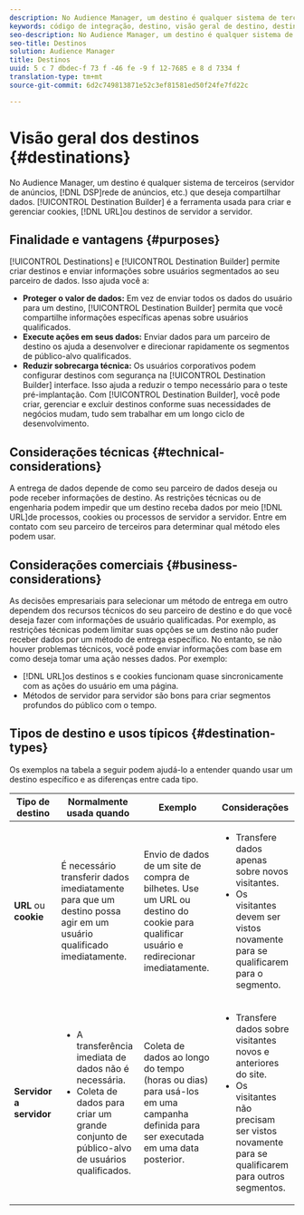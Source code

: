 ```yaml
---
description: No Audience Manager, um destino é qualquer sistema de terceiros (servidor de anúncios, DSP, rede de anúncios etc.) que deseja compartilhar dados. Construtor de destinos é a ferramenta usada para criar e gerenciar cookies, URL ou destinos de servidor a servidor.
keywords: código de integração, destino, visão geral de destino, destino, destino, destino, destino, destino, destino, destino, destino, destino, destino, destino
seo-description: No Audience Manager, um destino é qualquer sistema de terceiros (servidor de anúncios, DSP, rede de anúncios etc.) que deseja compartilhar dados. Construtor de destinos é a ferramenta usada para criar e gerenciar cookies, URL ou destinos de servidor a servidor.
seo-title: Destinos
solution: Audience Manager
title: Destinos
uuid: 5 c 7 dbdec-f 73 f -46 fe -9 f 12-7685 e 8 d 7334 f
translation-type: tm+mt
source-git-commit: 6d2c749813871e52c3ef81581ed50f24fe7fd22c

---
```



# Visão geral dos destinos {#destinations}

No Audience Manager, um destino é qualquer sistema de terceiros (servidor de anúncios, [!DNL DSP]rede de anúncios, etc.) que deseja compartilhar dados. [!UICONTROL Destination Builder] é a ferramenta usada para criar e gerenciar cookies, [!DNL URL]ou destinos de servidor a servidor.

## Finalidade e vantagens {#purposes}

<!-- c_destinations.xml -->

[!UICONTROL Destinations] e [!UICONTROL Destination Builder] permite criar destinos e enviar informações sobre usuários segmentados ao seu parceiro de dados. Isso ajuda você a:

* **Proteger o valor de dados:** Em vez de enviar todos os dados do usuário para um destino, [!UICONTROL Destination Builder] permita que você compartilhe informações específicas apenas sobre usuários qualificados.
* **Execute ações em seus dados:** Enviar dados para um parceiro de destino os ajuda a desenvolver e direcionar rapidamente os segmentos de público-alvo qualificados.
* **Reduzir sobrecarga técnica:** Os usuários corporativos podem configurar destinos com segurança na [!UICONTROL Destination Builder] interface. Isso ajuda a reduzir o tempo necessário para o teste pré-implantação. Com [!UICONTROL Destination Builder], você pode criar, gerenciar e excluir destinos conforme suas necessidades de negócios mudam, tudo sem trabalhar em um longo ciclo de desenvolvimento.

## Considerações técnicas {#technical-considerations}

<!-- destination-delivery-methods.xml -->

A entrega de dados depende de como seu parceiro de dados deseja ou pode receber informações de destino. As restrições técnicas ou de engenharia podem impedir que um destino receba dados por meio [!DNL URL]de processos, cookies ou processos de servidor a servidor. Entre em contato com seu parceiro de terceiros para determinar qual método eles podem usar.

## Considerações comerciais {#business-considerations}

As decisões empresariais para selecionar um método de entrega em outro dependem dos recursos técnicos do seu parceiro de destino e do que você deseja fazer com informações de usuário qualificadas. Por exemplo, as restrições técnicas podem limitar suas opções se um destino não puder receber dados por um método de entrega específico. No entanto, se não houver problemas técnicos, você pode enviar informações com base em como deseja tomar uma ação nesses dados. Por exemplo:

* [!DNL URL]os destinos s e cookies funcionam quase sincronicamente com as ações do usuário em uma página.
* Métodos de servidor para servidor são bons para criar segmentos profundos do público com o tempo.

## Tipos de destino e usos típicos {#destination-types}

Os exemplos na tabela a seguir podem ajudá-lo a entender quando usar um destino específico e as diferenças entre cada tipo.

| Tipo de destino | Normalmente usada quando | Exemplo | Considerações |
|--- |--- |--- |--- |
| **URL** ou **cookie** | É necessário transferir dados imediatamente para que um destino possa agir em um usuário qualificado imediatamente. | Envio de dados de um site de compra de bilhetes. Use um URL ou destino do cookie para qualificar usuário e redirecionar imediatamente. | <ul><li>Transfere dados apenas sobre novos visitantes. </li><li>Os visitantes devem ser vistos novamente para se qualificarem para o segmento.</li></ul> |
| **Servidor a servidor** | <ul><li>A transferência imediata de dados não é necessária.</li><li>Coleta de dados para criar um grande conjunto de público-alvo de usuários qualificados.</li></ul> | Coleta de dados ao longo do tempo (horas ou dias) para usá-los em uma campanha definida para ser executada em uma data posterior. | <ul><li>Transfere dados sobre visitantes novos e anteriores do site. </li><li>Os visitantes não precisam ser vistos novamente para se qualificarem para outros segmentos.</li></ul> |
